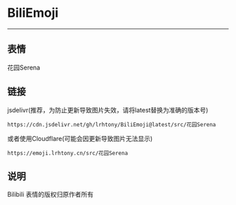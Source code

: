 # BiliEmoji
---
## 表情
花园Serena
## 链接
jsdelivr(推荐，为防止更新导致图片失效，请将latest替换为准确的版本号)
```
https://cdn.jsdelivr.net/gh/lrhtony/BiliEmoji@latest/src/花园Serena
```
或者使用Cloudflare(可能会因更新导致图片无法显示)
```
https://emoji.lrhtony.cn/src/花园Serena
```
## 说明
Bilibili 表情的版权归原作者所有
